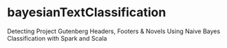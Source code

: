# bayesianTextClassification
Detecting Project Gutenberg Headers, Footers &amp; Novels Using Naive Bayes Classification with Spark and Scala
